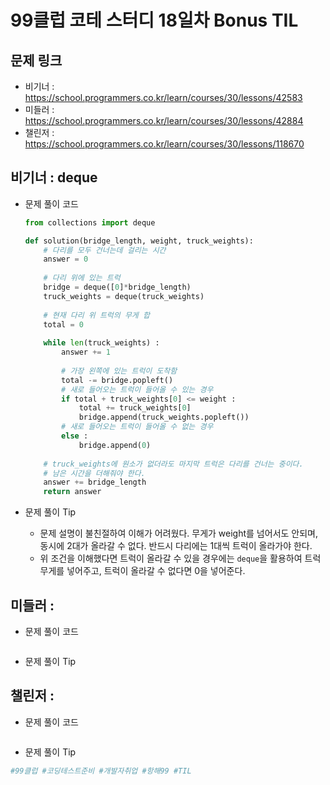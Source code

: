 # 99클럽 코테 스터디 18일차 Bonus TIL

## 문제 링크
* 비기너 : https://school.programmers.co.kr/learn/courses/30/lessons/42583
* 미들러 : https://school.programmers.co.kr/learn/courses/30/lessons/42884
* 챌린저 : https://school.programmers.co.kr/learn/courses/30/lessons/118670

## 비기너 : deque

* 문제 풀이 코드

    ```python
    from collections import deque

    def solution(bridge_length, weight, truck_weights):
        # 다리를 모두 건너는데 걸리는 시간
        answer = 0
        
        # 다리 위에 있는 트럭
        bridge = deque([0]*bridge_length)
        truck_weights = deque(truck_weights)
        
        # 현재 다리 위 트럭의 무게 합
        total = 0
        
        while len(truck_weights) :
            answer += 1
            
            # 가장 왼쪽에 있는 트럭이 도착함
            total -= bridge.popleft()
            # 새로 들어오는 트럭이 들어올 수 있는 경우
            if total + truck_weights[0] <= weight :
                total += truck_weights[0]
                bridge.append(truck_weights.popleft())
            # 새로 들어오는 트럭이 들어올 수 없는 경우
            else :
                bridge.append(0)
        
        # truck_weights에 원소가 없더라도 마지막 트럭은 다리를 건너는 중이다.
        # 남은 시간을 더해줘야 한다.
        answer += bridge_length
        return answer
    ```

* 문제 풀이 Tip
    * 문제 설명이 불친절하여 이해가 어려웠다. 무게가 weight를 넘어서도 안되며, 동시에 2대가 올라갈 수 없다. 반드시 다리에는 1대씩 트럭이 올라가야 한다.
    * 위 조건을 이해했다면 트럭이 올라갈 수 있을 경우에는 `deque`을 활용하여 트럭 무게를 넣어주고, 트럭이 올라갈 수 없다면 0을 넣어준다.



## 미들러 : 

* 문제 풀이 코드

    ```python

    ```

* 문제 풀이 Tip



## 챌린저 : 

* 문제 풀이 코드

    ```python

    ```

* 문제 풀이 Tip



```python
#99클럽 #코딩테스트준비 #개발자취업 #항해99 #TIL
```